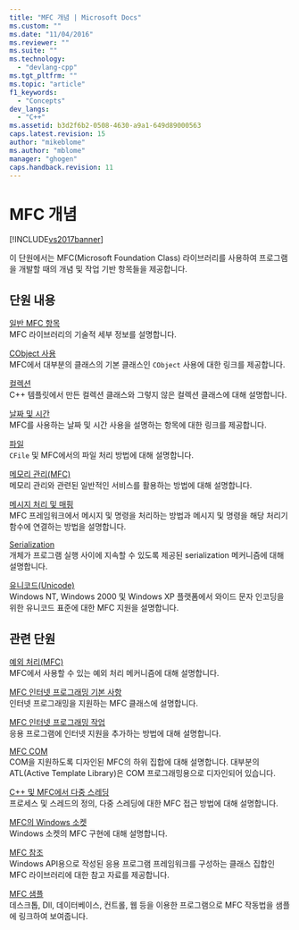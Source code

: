 ```yaml
---
title: "MFC 개념 | Microsoft Docs"
ms.custom: ""
ms.date: "11/04/2016"
ms.reviewer: ""
ms.suite: ""
ms.technology: 
  - "devlang-cpp"
ms.tgt_pltfrm: ""
ms.topic: "article"
f1_keywords: 
  - "Concepts"
dev_langs: 
  - "C++"
ms.assetid: b3d2f6b2-0508-4630-a9a1-649d89000563
caps.latest.revision: 15
author: "mikeblome"
ms.author: "mblome"
manager: "ghogen"
caps.handback.revision: 11
---
```

# MFC 개념
[!INCLUDE[vs2017banner](../assembler/inline/includes/vs2017banner.md)]

이 단원에서는 MFC\(Microsoft Foundation Class\) 라이브러리를 사용하여 프로그램을 개발할 때의 개념 및 작업 기반 항목들을 제공합니다.  
  
## 단원 내용  
 [일반 MFC 항목](../mfc/general-mfc-topics.md)  
 MFC 라이브러리의 기술적 세부 정보를 설명합니다.  
  
 [CObject 사용](../mfc/using-cobject.md)  
 MFC에서 대부분의 클래스의 기본 클래스인 `CObject` 사용에 대한 링크를 제공합니다.  
  
 [컬렉션](../mfc/collections.md)  
 C\+\+ 템플릿에서 만든 컬렉션 클래스와 그렇지 않은 컬렉션 클래스에 대해 설명합니다.  
  
 [날짜 및 시간](../atl-mfc-shared/date-and-time.md)  
 MFC를 사용하는 날짜 및 시간 사용을 설명하는 항목에 대한 링크를 제공합니다.  
  
 [파일](../mfc/files-in-mfc.md)  
 `CFile` 및 MFC에서의 파일 처리 방법에 대해 설명합니다.  
  
 [메모리 관리\(MFC\)](../mfc/memory-management.md)  
 메모리 관리와 관련된 일반적인 서비스를 활용하는 방법에 대해 설명합니다.  
  
 [메시지 처리 및 매핑](../mfc/message-handling-and-mapping.md)  
 MFC 프레임워크에서 메시지 및 명령을 처리하는 방법과 메시지 및 명령을 해당 처리기 함수에 연결하는 방법을 설명합니다.  
  
 [Serialization](../mfc/serialization-in-mfc.md)  
 개체가 프로그램 실행 사이에 지속할 수 있도록 제공된 serialization 메커니즘에 대해 설명합니다.  
  
 [유니코드\(Unicode\)](../mfc/unicode-in-mfc.md)  
 Windows NT, Windows 2000 및 Windows XP 플랫폼에서 와이드 문자 인코딩을 위한 유니코드 표준에 대한 MFC 지원을 설명합니다.  
  
## 관련 단원  
 [예외 처리\(MFC\)](../mfc/exception-handling-in-mfc.md)  
 MFC에서 사용할 수 있는 예외 처리 메커니즘에 대해 설명합니다.  
  
 [MFC 인터넷 프로그래밍 기본 사항](../mfc/mfc-internet-programming-basics.md)  
 인터넷 프로그래밍을 지원하는 MFC 클래스에 설명합니다.  
  
 [MFC 인터넷 프로그래밍 작업](../mfc/mfc-internet-programming-tasks.md)  
 응용 프로그램에 인터넷 지원을 추가하는 방법에 대해 설명합니다.  
  
 [MFC COM](../mfc/mfc-com.md)  
 COM을 지원하도록 디자인된 MFC의 하위 집합에 대해 설명합니다. 대부분의 ATL\(Active Template Library\)은 COM 프로그래밍용으로 디자인되어 있습니다.  
  
 [C\+\+ 및 MFC에서 다중 스레딩](../parallel/multithreading-with-cpp-and-mfc.md)  
 프로세스 및 스레드의 정의, 다중 스레딩에 대한 MFC 접근 방법에 대해 설명합니다.  
  
 [MFC의 Windows 소켓](../mfc/windows-sockets.md)  
 Windows 소켓의 MFC 구현에 대해 설명합니다.  
  
 [MFC 참조](../mfc/mfc-desktop-applications.md)  
 Windows API용으로 작성된 응용 프로그램 프레임워크를 구성하는 클래스 집합인 MFC 라이브러리에 대한 참고 자료를 제공합니다.  
  
 [MFC 샘플](../top/visual-cpp-samples.md)  
 데스크톱, Dll, 데이터베이스, 컨트롤, 웹 등을 이용한 프로그램으로 MFC 작동법을 샘플에 링크하여 보여줍니다.